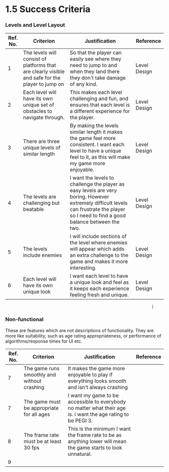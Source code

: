 # 1.5 Success Criteria

### Levels and Level Layout

| Ref. No. | Criterion                                                                                        | Justification                                                                                                                                                                           | Reference    |
| -------- | ------------------------------------------------------------------------------------------------ | --------------------------------------------------------------------------------------------------------------------------------------------------------------------------------------- | ------------ |
| 1        | The levels will consist of platforms that are clearly visible and safe for the player to jump on | So that the player can easily see where they need to jump to and when they land there they don't take damage of any kind.                                                               | Level Design |
| 2        | Each level will have its own unique set of obstacles to navigate through.                        | This makes each level challenging and fun, and ensures that each level is a different experience for the player.                                                                        | Level Design |
| 3        |  There are three unique levels of similar length                                                 | By making the levels similar length it makes the game feel more consistent. I want each level to have a unique feel to it, as this will make my game more enjoyable.                    | Level Design |
| 4        | The levels are challenging but beatable                                                          | I want the levels to challenge the player as easy levels are very boring. However extremely difficult levels can frustrate the player so I need to find a good balance between the two. | Level Design |
| 5        | The levels include enemies                                                                       | I will include sections of the level where enemies will appear which adds an extra challenge to the game and makes it more interesting.                                                 | Level Design |
| 6        | Each level will have its own unique look                                                         | I want each level to have a unique look and feel as it keeps each experience feeling fresh and unique.                                                                                  | Level Design |

```
                                                                 |
```

### Non-functional

These are features which are not descriptions of functionality. They are more like suitability, such as age rating appropriateness, or performance of algorithms/response times for UI etc.

| Ref. No. | Criterion                                   | Justification                                                                                                  | Reference |
| -------- | ------------------------------------------- | -------------------------------------------------------------------------------------------------------------- | --------- |
| 7        | The game runs smoothly and without crashing | It makes the game more enjoyable to play if everything looks smooth and isn't always crashing                  |           |
| 7        | The game must be appropriate for all ages   | I want my game to be accessible to everybody no matter what their age is. I want the age rating to be PEGI 3.  |           |
| 8        | The frame rate must be at least 30 fps      | This is the minimum I want the frame rate to be as anything lower will mean the game starts to look unnatural. |           |
| 9        |                                             |                                                                                                                |           |

